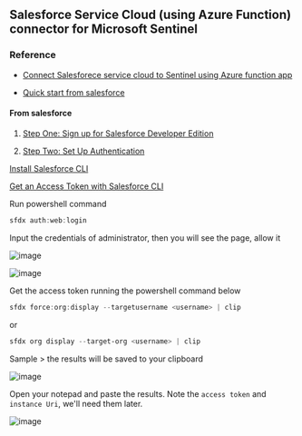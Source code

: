## Salesforce Service Cloud (using Azure Function) connector for Microsoft Sentinel

### Reference
* [Connect Salesforece service cloud to Sentinel using Azure function app](https://learn.microsoft.com/en-us/azure/sentinel/data-connectors/salesforce-service-cloud-using-azure-function)

* [Quick start from salesforce](https://developer.salesforce.com/docs/atlas.en-us.api_rest.meta/api_rest/quickstart.htm)

#### From salesforce
1. [Step One: Sign up for Salesforce Developer Edition](https://developer.salesforce.com/docs/atlas.en-us.api_rest.meta/api_rest/quickstart_dev_org.htm)

2. [Step Two: Set Up Authentication](https://developer.salesforce.com/docs/atlas.en-us.api_rest.meta/api_rest/quickstart_oauth.htm)

[Install Salesforce CLI](https://developer.salesforce.com/docs/atlas.en-us.242.0.sfdx_setup.meta/sfdx_setup/sfdx_setup_install_cli.htm)

[Get an Access Token with Salesforce CLI](https://developer.salesforce.com/docs/atlas.en-us.api_rest.meta/api_rest/quickstart_oauth.htm)

Run powershell command
```powershell
sfdx auth:web:login
```

Input the credentials of administrator, then you will see the page, allow it

![image](https://user-images.githubusercontent.com/96930989/229422269-ed5898a3-314e-4fea-9067-91f5501d3dbb.png)

![image](https://user-images.githubusercontent.com/96930989/229749621-71e43006-ae7a-4756-be85-52fd0f5edf86.png)

Get the access token running the powershell command below
```powershell
sfdx force:org:display --targetusername <username> | clip
```

or
```powershell
sfdx org display --target-org <username> | clip
```

Sample > the results will be saved to your clipboard

![image](https://user-images.githubusercontent.com/96930989/229749919-5273fd3a-30e6-45b5-8e86-252a4b774ac1.png)

Open your notepad and paste the results. Note the `access token` and `instance Uri`, we'll need them later. 

![image](https://user-images.githubusercontent.com/96930989/229423933-e8025ec3-e1f2-4575-9abf-a9bca79b95ab.png)



